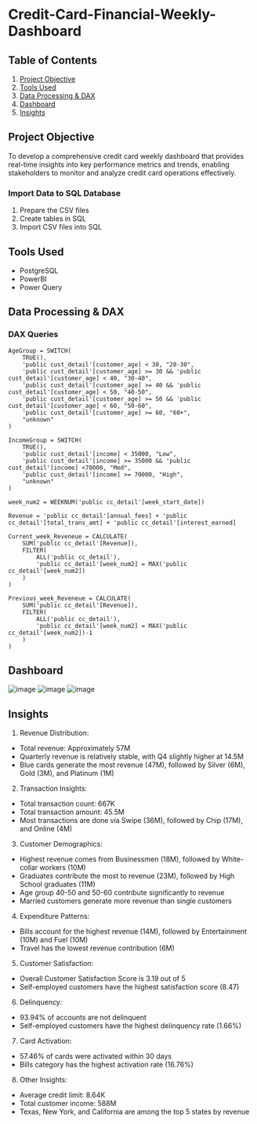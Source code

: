 # Credit-Card-Financial-Weekly-Dashboard

## Table of Contents
1. [Project Objective](#project-objective)
2. [Tools Used](#tools-used)
3. [Data Processing & DAX](#data-processing--dax)
4. [Dashboard](#dashboard)
5. [Insights](#dashboard)


## Project Objective
To develop a comprehensive credit card weekly dashboard that provides real-time insights into key performance metrics and trends, enabling stakeholders to monitor and analyze credit card operations effectively.


### Import Data to SQL Database
1. Prepare the CSV files
2. Create tables in SQL
3. Import CSV files into SQL

## Tools Used 

- PostgreSQL
- PowerBI
- Power Query

## Data Processing & DAX

### DAX Queries

```dax
AgeGroup = SWITCH(
    TRUE(),
    'public cust_detail'[customer_age] < 30, "20-30",
    'public cust_detail'[customer_age] >= 30 && 'public cust_detail'[customer_age] < 40, "30-40",
    'public cust_detail'[customer_age] >= 40 && 'public cust_detail'[customer_age] < 50, "40-50",
    'public cust_detail'[customer_age] >= 50 && 'public cust_detail'[customer_age] < 60, "50-60",
    'public cust_detail'[customer_age] >= 60, "60+",
    "unknown"
)

IncomeGroup = SWITCH(
    TRUE(),
    'public cust_detail'[income] < 35000, "Low",
    'public cust_detail'[income] >= 35000 && 'public cust_detail'[income] <70000, "Med",
    'public cust_detail'[income] >= 70000, "High",
    "unknown"
)

week_num2 = WEEKNUM('public cc_detail'[week_start_date])

Revenue = 'public cc_detail'[annual_fees] + 'public cc_detail'[total_trans_amt] + 'public cc_detail'[interest_earned]

Current_week_Reveneue = CALCULATE(
    SUM('public cc_detail'[Revenue]),
    FILTER(
        ALL('public cc_detail'),
        'public cc_detail'[week_num2] = MAX('public cc_detail'[week_num2])
    )
)

Previous_week_Reveneue = CALCULATE(
    SUM('public cc_detail'[Revenue]),
    FILTER(
        ALL('public cc_detail'),
        'public cc_detail'[week_num2] = MAX('public cc_detail'[week_num2])-1
    )
)
```

## Dashboard

![image](https://github.com/user-attachments/assets/d937fce6-4444-47a8-8e14-1b476831c041)
![image](https://github.com/user-attachments/assets/9eb61914-3748-4e5c-aed7-84b76789adf8)
![image](https://github.com/user-attachments/assets/d8d00f8b-c5f8-4d51-96d4-f4c886e8bf7e)

## Insights 


1. Revenue Distribution:

- Total revenue: Approximately 57M
- Quarterly revenue is relatively stable, with Q4 slightly higher at 14.5M
- Blue cards generate the most revenue (47M), followed by Silver (6M), Gold (3M), and Platinum (1M)


2. Transaction Insights:

- Total transaction count: 667K
- Total transaction amount: 45.5M
- Most transactions are done via Swipe (36M), followed by Chip (17M), and Online (4M)


3. Customer Demographics:

- Highest revenue comes from Businessmen (18M), followed by White-collar workers (10M)
- Graduates contribute the most to revenue (23M), followed by High School graduates (11M)
- Age group 40-50 and 50-60 contribute significantly to revenue
- Married customers generate more revenue than single customers


4. Expenditure Patterns:

- Bills account for the highest revenue (14M), followed by Entertainment (10M) and Fuel (10M)
- Travel has the lowest revenue contribution (6M)


5. Customer Satisfaction:

- Overall Customer Satisfaction Score is 3.19 out of 5
- Self-employed customers have the highest satisfaction score (8.47)


6. Delinquency:

- 93.94% of accounts are not delinquent
- Self-employed customers have the highest delinquency rate (1.66%)


7. Card Activation:

- 57.46% of cards were activated within 30 days
- Bills category has the highest activation rate (16.76%)


8. Other Insights:

- Average credit limit: 8.64K
- Total customer income: 588M
- Texas, New York, and California are among the top 5 states by revenue
